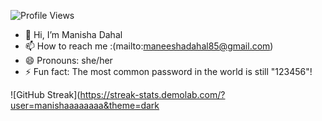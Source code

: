  ![Profile Views](https://hits.sh/github.com/manishaaaaaaaa/hits.svg?style=for-the-badge&label=PROFILE+VIEWS)

- 👋 Hi, I’m Manisha Dahal
- 📫 How to reach me :(mailto:maneeshadahal85@gmail.com)
- 😄 Pronouns: she/her
- ⚡ Fun fact: The most common password in the world is still "123456"!

![GitHub Streak](https://streak-stats.demolab.com/?user=manishaaaaaaaa&theme=dark

<!---
manishaaaaaaaa/manishaaaaaaaa is a ✨ special ✨ repository because its `README.md` (this file) appears on your GitHub profile.
You can click the Preview link to take a look at your changes.
--->
